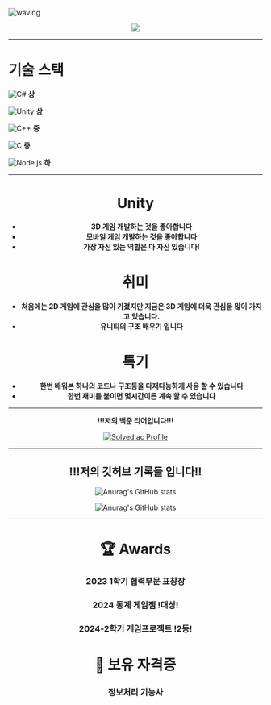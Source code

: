 ![waving](https://capsule-render.vercel.app/api?type=waving&height=200&text=!멈추지%20않는%20개발자!&fontAlign=50&fontAlignY=40&fontSize=50&color=gradient)

<p align="center">
  <!-- Typing SVG by DenverCoder1 - https://github.com/DenverCoder1/readme-typing-svg -->
  <a href="https://github.com/DenverCoder1/readme-typing-svg">
    <img src="https://readme-typing-svg.demolab.com/?lines=저는%20경기게임마이스터고등학교에%20재학중인;3학년%20꾸준한%20개발자%20김현준%20입니다.;Unity를%20활용해%20클라이언트%20개발을;중심적으로%20하고있습니다.%20 :)&font=D2Coding%20Code&center=true&width=440&height=45&color=FFFFFF&vCenter=true&pause=1000&size=22" /></a>
</p>

---

# 기술 스택
![C#](https://img.shields.io/badge/C%23-CC2EFA?style=for-the-badge&logo=c-sharp&logoColor=white) **상**

![Unity](https://img.shields.io/badge/Unity-000000?style=for-the-badge&logo=unity&logoColor=white)
**상**

![C++](https://img.shields.io/badge/C++-0080FF?style=for-the-badge&logo=C++$&logoColor=white) **중**

![C](https://img.shields.io/badge/C-0080FF?style=for-the-badge&logo=C&logoColor=white) **중**

![Node.js](https://img.shields.io/badge/Node.js-339933?style=for-the-badge&logo=node.js&logoColor=white) **하**

---

<div align="center">

# Unity
* __3D 게임 개발하는 것을 좋아합니다__
* __모바일 게임 개발하는 것을 좋아합니다__
* **가장 자신 있는 역할은 다 자신 있습니다!**

# 취미
* **처음에는 2D 게임에 관심을 많이 가졌지만 지금은 3D 게임에 더욱 관심을 많이 가지고 있습니다.**
* **유니티의 구조 배우기 입니다**

# 특기
* **한번 배워본 하나의 코드나 구조등을 다재다능하게 사용 할 수 있습니다**
* **한번 재미를 붙이면 몇시간이든 계속 할 수 있습니다**

</div>

---

<div align="center">

**!!!저의 백준 티어입니다!!!**

[![Solved.ac Profile](http://mazassumnida.wtf/api/v2/generate_badge?boj=ujn07)](https://solved.ac/ujn07/)

</div>

---

<div align="center">

## !!!저의 깃허브 기록들 입니다!!

![Anurag's GitHub stats](https://github-readme-stats.vercel.app/api?username=ujn07&show_icons=true&theme=cobalt&include_all_commits=true)

![Anurag's GitHub stats](https://github-readme-stats.vercel.app/api?username=ujn007&show_icons=true&theme=cobalt&include_all_commits=true)

</div>

---

<div align="center">

# 🏆 Awards 

### 2023 1학기 협력부문 표창장  
### 2024 동계 게임잼 !대상!  
### 2024-2학기 게임프로젝트 !2등!  

# 💪 보유 자격증  

### 정보처리 기능사  

</div>
